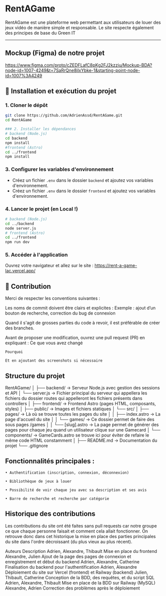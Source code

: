# RentAGame

RentAGame est une plateforme web permettant aux utilisateurs de louer des jeux vidéo de manière simple et responsable.
Le site respecte également des principes de base du Green IT

---

## Mockup (Figma) de notre projet 

https://www.figma.com/proto/cZEDFLafC8pKg2FJ2kzziu/Mockup-BDA?node-id=1007-4249&t=7SaRrQne8ilxYbke-1&starting-point-node-id=1007%3A4249

## 🚀 Installation et exécution du projet

### 1. Cloner le dépôt
```bash
git clone https://github.com/AdrienAssd/RentAGame.git
cd RentAGame

### 2. Installer les dépendances 
# backend (Node.js)
cd backend
npm install
#frontend (Astro)
cd ../frontend
npm install
```
### 3. Configurer les variables d'environnement
- Créez un fichier `.env` dans le dossier `backend` et ajoutez vos variables d'environnement.
- Créez un fichier `.env` dans le dossier `frontend` et ajoutez vos variables d'environnement.

### 4. Lancer le projet (en Local !)
```bash
# backend (Node.js)
cd ../backend
node server.js
# frontend (Astro)
cd ../frontend
npm run dev
```

### 5. Accéder à l'application
Ouvrez votre navigateur et allez sur le site : https://rent-a-game-lac.vercel.app/

## 🤝 Contribution

Merci de respecter les conventions suivantes :

Les noms de commit doivent être clairs et explicites :
Exemple : ajout d’un bouton de recherche, correction du bug de connexion

Quand il s'agit de grosses parties du code à revoir, il est préférable de créer des branches.

Avant de proposer une modification, ouvrez une pull request (PR) en expliquant : 
    Ce que vous avez changé

    Pourquoi

    Et en ajoutant des screenshots si nécessaire

## Structure du projet

RentAGame/
│
├── backend/                        → Serveur Node.js avec gestion des sessions et API
│   └── server.js                   → Fichier principal du serveur qui appellera les fichiers du dossier routes qui appelleront les fichiers présents dans controllers
│
├── frontend/                       → Frontend Astro (pages HTML, composants, styles)
│   ├── public/                     → Images et fichiers statiques
│   └── src/
│       ├── pages/                  → Là où se trouve toutes les pages du site
│       │   ├── index.astro         → La page d'accueil du site
│       │   └── games/              → Ce dossier permet de faire des sous pages /games
│       │       └── [slug].astro    → La page permet de générer des pages pour chaque jeu quand un utilisateur clique sur une Gamecard
│       └── components/             → GameCards.astro se trouve ici pour éviter de refaire le même code HTML constamment
│
├── README.md                       → Documentation du projet
└── .gitignore

## Fonctionnalités principales :

    • Authentification (inscription, connexion, déconnexion)

    • Bibliothèque de jeux à louer

    • Possibilité de voir chaque jeu avec sa description et ses avis

    • Barre de recherche et recherche par catégorie

## Historique des contributions
Les contributions du site ont été faites sans pull requests car notre groupe ce que chaque personne faisait et comment cela allait fonctionner.
On retrouve donc dans cet historique la mise en place des parties principales du site dans l'ordre décroissant (du plus vieux au plus récent).

Auteurs	                                Description
Adrien, Alexandre, Thibault	            Mise en place du frontend	
Alexandre, Julien	                    Ajout de la page des pages de connexion et enregistrement et début du backend
Adrien, Alexandre, Catherine            Finalisation du backend pour l'authentification
Adrien, Alexandre                       Déploiement du site sur Vercel (frontend) et Railway (backend)
Julien, Thibault, Catherine             Conception de la BDD, des requêtes, et du script SQL
Adrien, Alexandre, Thibault             Mise en place de la BDD sur Railway (MySQL)
Alexandre, Adrien                       Correction des problèmes après le déploiement